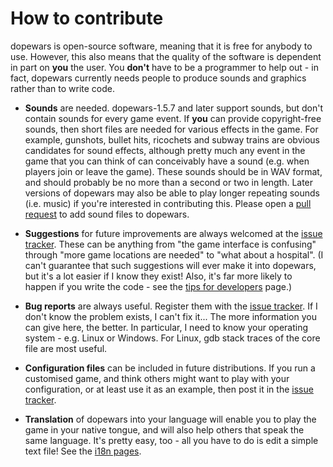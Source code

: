 # How to contribute

dopewars is open-source software, meaning that it is free for anybody to
use. However, this also means that the quality of the software is dependent
in part on **you** the user. You **don't** have to be a programmer to
help out - in fact, dopewars currently needs people to produce sounds and
graphics rather than to write code.

 - **Sounds** are needed. dopewars-1.5.7 and later support sounds, but
   don't contain sounds for every game event. If **you** can provide
   copyright-free sounds, then short files are needed for various effects
   in the game. For example, gunshots, bullet hits, ricochets and subway
   trains are obvious candidates for sound effects, although pretty much
   any event in the game that you can think of can conceivably have a sound
   (e.g. when players join or leave the game). These sounds should be in WAV
   format, and should probably be no more than a second or two in length.
   Later versions of dopewars may also be able to play longer repeating
   sounds (i.e. music) if you're interested in contributing this. Please
   open a [pull request](https://github.com/benmwebb/dopewars/pulls)
   to add sound files to dopewars.

 - **Suggestions** for future improvements are always welcomed at the
   [issue tracker](https://github.com/benmwebb/dopewars/issues).
   These can be anything from "the game interface is confusing" through
   "more game locations are needed" to "what about a hospital". (I can't
   guarantee that such suggestions will ever make it into dopewars, but
   it's a lot easier if I know they exist! Also, it's far more likely
   to happen if you write the code - see the
   [tips for developers](https://dopewars.sourceforge.io/docs/developer.html)
   page.)

 - **Bug reports** are always useful. Register them with the
   [issue tracker](https://github.com/benmwebb/dopewars/issues).
   If I don't know the problem exists, I can't fix it...
   The more information you can give here, the better. In particular, I need
   to know your operating system - e.g. Linux or Windows. For Linux, gdb stack
   traces of the core file are most useful.

 - **Configuration files** can be included in future distributions. If
   you run a customised game, and think others might want to play with your
   configuration, or at least use it as an example, then post it in the
   [issue tracker](https://github.com/benmwebb/dopewars/issues).

 - **Translation** of dopewars into your language will enable you to
   play the game in your native tongue, and will also help others that speak
   the same language. It's pretty easy, too - all you have to do is edit a
   simple text file! See the
   [i18n pages](https://dopewars.sourceforge.io/docs/developer.html).
